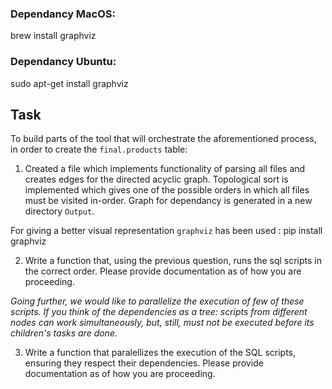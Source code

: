 ### Dependancy MacOS:
brew install graphviz
### Dependancy Ubuntu:
  sudo apt-get install graphviz

## Task

To build parts of the tool that will orchestrate the aforementioned process, in order to create the `final.products` table:


1. Created a file which implements functionality of parsing all files and creates edges for the directed acyclic graph. Topological sort is implemented which gives one of the possible orders in which all files must be visited in-order. Graph for dependancy is generated in a new directory `Output`. 

For giving a better visual representation `graphviz` has been used :
pip install graphviz


2. Write a function that, using the previous question, runs the sql scripts in the correct order. Please provide documentation as of how you are proceeding.

*Going further, we would like to parallelize the execution of few of these scripts. If you think of the dependencies as a tree: scripts from different nodes can work simultaneously, but, still, must not be executed before its children's tasks are done.*

3. Write a function that paralellizes the execution of the SQL scripts, ensuring they respect their dependencies. Please provide documentation as of how you are proceeding. 
